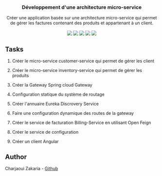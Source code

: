 <div align="center">

<h3>Développement d'une architecture micro-service</h3>

  <div>
    Créer une application basée sur une architecture micro-service qui permet de gérer les factures contenant des produits et appartenant à un client.
  </div>

  <br/>

  <div>
    <img src="https://img.shields.io/badge/Maven-C71A36?style=for-the-badge&logo=apachemaven&logoColor=white" />
    <img src="https://img.shields.io/badge/Spring%20Data-6DB33F?style=for-the-badge&logo=spring&logoColor=white" />
    <img src="https://img.shields.io/badge/Lombok-FF4500?style=for-the-badge&logo=&logoColor=white" />
    <img src="https://img.shields.io/badge/REST-000000?style=for-the-badge&logo=postman&logoColor=white" />
    <img src="https://img.shields.io/badge/H2%20Database-4479A1?style=for-the-badge&logo=databricks&logoColor=white" />
  </div>

</div>

## Tasks

1. Créer le micro-service customer-service qui permet de gérer les client

2. Créer le micro-service inventory-service qui permet de gérer les produits

3. Créer la Gateway Spring cloud Gateway

4. Configuration statique du système de routage

5. Créer l'annuaire Eureka Discrovery Service

6. Faire une configuration dynamique des routes de la gateway

7. Créer le service de facturation Billing-Service en utilisant Open Feign

8. Créer le service de configuration

9. Créer un client Angular


## Author

Charjaoui Zakaria - [Github](https://github.com/Zakry27)